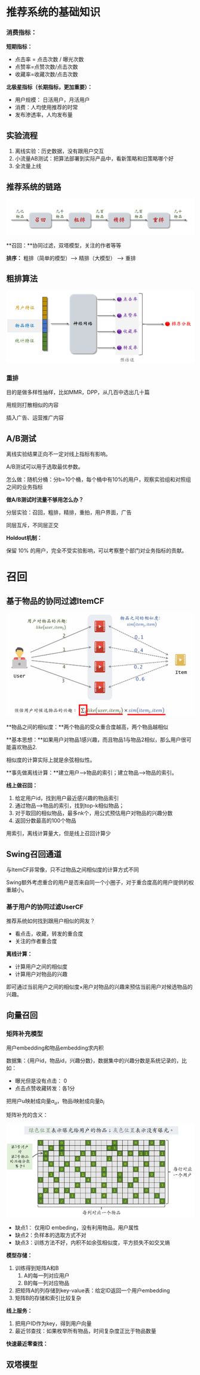 # 推荐系统的基础知识

### 消费指标：

**短期指标：**

- 点击率 = 点击次数 / 曝光次数
- 点赞率=点赞次数/点击次数
- 收藏率=收藏次数/点击次数

**北极星指标（长期指标，更加重要）：**

- 用户规模： 日活用户，月活用户
- 消费：人均使用推荐的时常
- 发布渗透率，人均发布量



## 实验流程

1. 离线实验：历史数据，没有跟用户交互
2. 小流量AB测试：把算法部署到实际产品中，看新策略和旧策略哪个好
3. 全流量上线



## 推荐系统的链路

![image-20240906185546835](assets/image-20240906185546835-1725620149553-1.png)

**召回：**协同过滤，双塔模型，关注的作者等等

**排序：** 粗排（简单的模型）--> 精排（大模型） --> 重排



## 粗排算法

![image-20240906185930155](assets/image-20240906185930155-1725620385388-3.png)

### 重排

目的是做多样性抽样，比如MMR，DPP，从几百中选出几十篇

用规则打散相似的内容

插入广告、运营推广内容



## A/B测试

离线实验结果正向不一定对线上指标有影响。

A/B测试可以用于选取最优参数。

怎么做：随机分桶：分b=10个桶，每个桶中有10%的用户，观察实验组和对照组之间的业务指标

**做A/B测试时流量不够用怎么办？**

分层实验：召回，粗排，精排，重拍，用户界面，广告

同层互斥，不同层正交

**Holdout机制：**

保留 10% 的⽤户，完全不受实验影响，可以考察整个部门对业务指标的贡献。



# 召回

## 基于物品的协同过滤ItemCF

![image-20240906235348249](assets/image-20240906235348249.png)

**物品之间的相似度：**两个物品的受众重合度越高，两个物品越相似

**基本思想：**如果用户对物品1感兴趣，而且物品1与物品2相似，那么用户很可能喜欢物品2.

相似度的计算实际上就是余弦相似性。

**事先做离线计算：**建立用户-->物品的索引；建立物品-->物品的索引。

**线上做召回：** 

1. 给定用户id，找到用户最近感兴趣的物品索引
2. 通过物品-->物品的索引，找到top-k相似物品；
3. 对于取回的相似物品，最多nk个，用公式预估用户对物品的兴趣分数
4. 返回分数最高的100个物品

用索引，离线计算量大，但是线上召回计算少



## Swing召回通道

与ItemCF非常像，只不过物品之间相似度的计算方式不同

Swing额外考虑重合的用户是否来自同一个小圈子，对于重合度高的用户提供的权重越小。



### 基于用户的协同过滤UserCF

推荐系统如何找到跟用户相似的网友？

- 看点击，收藏，转发的重合度
- 关注的作者重合度

**离线计算：**

- 计算用户之间的相似度
- 计算用户对物品的兴趣

即可通过当前用户之间的相似度×用户对物品的兴趣来预估当前用户对候选物品的兴趣。


## 向量召回

### 矩阵补充模型

用户embedding和物品embedding求内积

数据集：{用户id，物品id，兴趣分数}，数据集中的兴趣分数是系统记录的，比如：

- 曝光但是没有点击： 0
- 点击点赞收藏转发：各1分

把用户u映射成向量$a_u$，物品i映射成向量$b_i$

矩阵补充的含义：

![image-20240908141745692](assets/image-20240908141745692-1725776267767-1.png)

- 缺点1： 仅用ID embeding，没有利用物品，用户属性
- 缺点2：负样本的选取方式不对
- 缺点3：训练方法不好，内积不如余弦相似度，平方损失不如交叉熵

**模型存储：**

1. 训练得到矩阵A和B
   1. A的每一列对应用户
   2. B的每一列对应物品
2. 把矩阵A的列存储到key-value表：给定ID返回一个用户embedding
3. 矩阵B的存储和索引比较复杂

**线上服务：**

1. 把用户ID作为key，得到用户向量
2. 最近邻查找：如果枚举所有物品，时间复杂度正比于物品数量

**快速最近零查找：**



## 双塔模型

